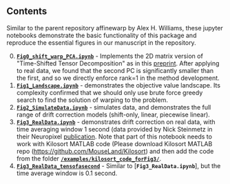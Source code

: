 ## Contents

Similar to the parent repository affinewarp by Alex H. Williams, these jupyter notebooks demonstrate the basic functionality of this package and reproduce the essential figures in our manuscript in the repository.

0) [**`Fig0_shift_warp_PCA.ipynb`**](/examples/Fig4_shift_warp_PCA.ipynb) - Implements the 2D matrix version of "Time-Shifted Tensor Decomposition" as in this [preprint](https://www.biorxiv.org/content/10.1101/2020.03.02.974014v2.full.pdf). After applying to real data, we found that the second PC is significantly smaller than the first, and so we directly enforce rank=1 in the method development.
1) [**`Fig1_Landscape.ipynb`**](/examples/Fig1_Landscape.ipynb) - demonstrates the objective value landscape. Its complexity confirmed that we should only use brute force greedy search to find the solution of warping to the problem.
2) [**`Fig2_SimulateData.ipynb`**](/examples/Fig2_SimulateData.ipynb) - simulates data, and demonstrates the full range of drift correction models (shift-only, linear, piecewise linear).
3) [**`Fig3_RealData.ipynb`**](/examples/Fig3_RealData.ipynb/) - demonstrates drift correction on real data, with time averaging window 1 second (data provided by Nick Steinmetz in their Neuropixel [publication](https://www.biorxiv.org/content/10.1101/2020.10.27.358291v1). Note that part of this notebook needs to work with Kilosort MATLAB code (Please download Kilosort MATLAB repo (https://github.com/MouseLand/Kilosort) and then add the code from the folder [**`/examples/kilosort_code_forFig3/`**](/examples/kilosort_code_forFig3/).
4) [**`Fig3_RealData_tensofasecond`**](/examples/Fig3_RealData_tensofasecond/) - Similar to [**`Fig3_RealData.ipynb`**], but the time average window is 0.1 second.
